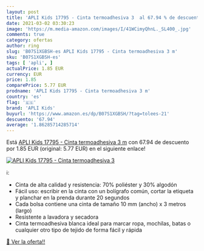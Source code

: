 ```yaml
---
layout: post
title: 'APLI Kids 17795 - Cinta termoadhesiva 3  al 67.94 % de descuento'
date: 2021-03-02 03:30:23
image: 'https://m.media-amazon.com/images/I/41WCimyQhnL._SL400_.jpg'
comments: true
category: ofertas
author: ring
slug: 'B07S1XGBSH-es APLI Kids 17795 - Cinta termoadhesiva 3 m'
sku: 'B07S1XGBSH-es'
tags: [ 'apli', ]
actualPrice: 1.85 EUR
currency: EUR
price: 1.85
comparePrice: 5.77 EUR
prodname: 'APLI Kids 17795 - Cinta termoadhesiva 3 m'
country: 'es'
flag: '🇪🇸'
brand: 'APLI Kids'
buyurl: 'https://www.amazon.es/dp/B07S1XGBSH/?tag=tolees-21'
descuento: '67.94'
average: '1.86285714285714'
---
```


Está [APLI Kids 17795 - Cinta termoadhesiva 3 m](https://www.amazon.es/dp/B07S1XGBSH/?tag=tolees-21) con 67.94 de descuento por 1.85 EUR (original: 5.77 EUR) en el siguiente enlace!

[![APLI Kids 17795 - Cinta termoadhesiva 3 ](https://m.media-amazon.com/images/I/41WCimyQhnL._SL400_.jpg)](https://www.amazon.es/dp/B07S1XGBSH/?tag=tolees-21)

ℹ️:

- Cinta de alta calidad y resistencia: 70% poliéster y 30% algodón
- Fácil uso: escribir en la cinta con un bolígrafo común, cortar la etiqueta y planchar en la prenda durante 20 segundos
- Cada bolsa contiene una cinta de tamaño 10 mm (ancho) x 3 metros (largo)
- Resistente a lavadora y secadora
- Cinta termoadhesiva blanca ideal para marcar ropa, mochilas, batas o cualquier otro tipo de tejido de forma fácil y rápida

[🛒 Ver la oferta!!](https://www.amazon.es/dp/B07S1XGBSH/?tag=tolees-21)
